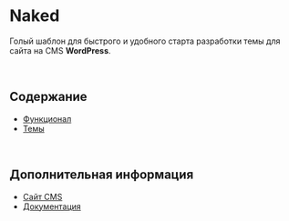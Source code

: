 # Naked

Голый шаблон для быстрого и удобного старта разработки темы для сайта на CMS **WordPress**.

<br>

## Содержание

- [Функционал](wp-content/mu-plugins)
- [Темы](wp-content/themes)

<br>

## Дополнительная информация
- [Сайт CMS](https://ru.wordpress.org)
- [Документация](https://wp-kama.ru)
